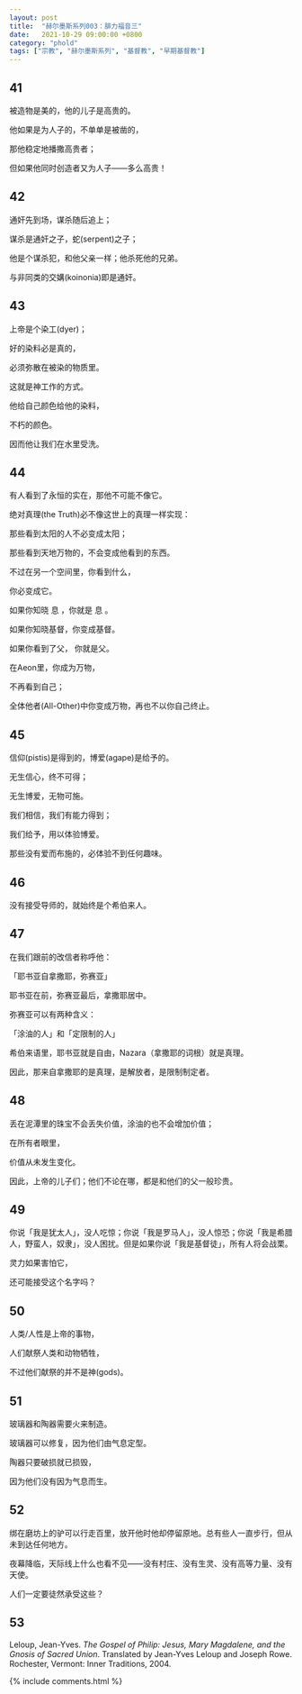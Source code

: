 ```yaml
---
layout: post
title:  "赫尔墨斯系列003：腓力福音三"
date:   2021-10-29 09:00:00 +0800
category: "phold"
tags: ["宗教", "赫尔墨斯系列", "基督教", "早期基督教"]
---
```


## 41

被造物是美的，他的儿子是高贵的。

他如果是为人子的，不单单是被凿的，

那他稳定地播撒高贵者；

但如果他同时创造者又为人子——多么高贵！

## 42

通奸先到场，谋杀随后追上；

谋杀是通奸之子，蛇(serpent)之子；

他是个谋杀犯，和他父亲一样；他杀死他的兄弟。

与非同类的交媾(koinonia)即是通奸。

## 43

上帝是个染工(dyer)；

好的染料必是真的，

必须弥散在被染的物质里。

这就是神工作的方式。

他给自己颜色给他的染料，

不朽的颜色。

因而他让我们在水里受洗。

## 44

有人看到了永恒的实在，那他不可能不像它。

绝对真理(the Truth)必不像这世上的真理一样实现：

那些看到太阳的人不必变成太阳；

那些看到天地万物的，不会变成他看到的东西。

不过在另一个空间里，你看到什么，

你必变成它。

如果你知晓 息 ，你就是 息 。

如果你知晓基督，你变成基督。

如果你看到了父， 你就是父。

在Aeon里，你成为万物，

不再看到自己；

全体他者(All-Other)中你变成万物，再也不以你自己终止。

## 45

信仰(pistis)是得到的，博爱(agape)是给予的。

无生信心，终不可得；

无生博爱，无物可施。

我们相信，我们有能力得到；

我们给予，用以体验博爱。

那些没有爱而布施的，必体验不到任何趣味。

## 46

没有接受导师的，就始终是个希伯来人。

## 47

在我们跟前的改信者称呼他：

「耶书亚自拿撒耶，弥赛亚」

耶书亚在前，弥赛亚最后，拿撒耶居中。

弥赛亚可以有两种含义：

「涂油的人」和「定限制的人」

希伯来语里，耶书亚就是自由，Nazara（拿撒耶的词根）就是真理。

因此，那来自拿撒耶的是真理，是解放者，是限制制定者。

## 48

丢在泥潭里的珠宝不会丢失价值，涂油的也不会增加价值；

在所有者眼里，

价值从未发生变化。

因此，上帝的儿子们；他们不论在哪，都是和他们的父一般珍贵。

## 49

你说「我是犹太人」，没人吃惊；你说「我是罗马人」，没人惊恐；你说「我是希腊人，野蛮人，奴隶」，没人困扰。但是如果你说「我是基督徒」，所有人将会战栗。

灵力如果害怕它，

还可能接受这个名字吗？

## 50

人类/人性是上帝的事物，

人们献祭人类和动物牺牲，

不过他们献祭的并不是神(gods)。

## 51

玻璃器和陶器需要火来制造。

玻璃器可以修复，因为他们由气息定型。

陶器只要破损就已损毁，

因为他们没有因为气息而生。

## 52

绑在磨坊上的驴可以行走百里，放开他时他却停留原地。总有些人一直步行，但从未到达任何地方。

夜幕降临，天际线上什么也看不见——没有村庄、没有生灵、没有高等力量、没有天使。

人们一定要徒然承受这些？

## 53


Leloup, Jean-Yves. *The Gospel of Philip: Jesus, Mary Magdalene, and the Gnosis of Sacred Union*. Translated by Jean-Yves Leloup and Joseph Rowe. Rochester, Vermont: Inner Traditions, 2004.

{% include comments.html %}
